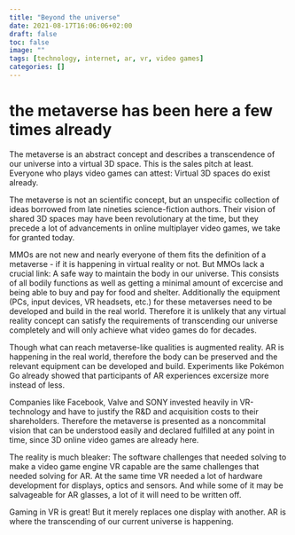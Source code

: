 ```yaml
---
title: "Beyond the universe"
date: 2021-08-17T16:06:06+02:00
draft: false
toc: false
image: ""
tags: [technology, internet, ar, vr, video games]
categories: []
---
```


# the metaverse has been here a few times already
<!--more-->
The metaverse is an abstract concept and describes a transcendence of our universe into a virtual 3D space. This is the sales pitch at least. Everyone who plays video games can attest: Virtual 3D spaces do exist already.

The metaverse is not an scientific concept, but an unspecific collection of ideas borrowed from late nineties science-fiction authors. Their vision of shared 3D spaces may have been revolutionary at the time, but they precede a lot of advancements in online multiplayer video games, we take for granted today.

MMOs are not new and nearly everyone of them fits the definition of a metaverse - if it is happening in virtual reality or not. But MMOs lack a crucial link: A safe way to maintain the body in our universe. This consists of all bodily functions as well as getting a minimal amount of excercise and being able to buy and pay for food and shelter. Additionally the equipment (PCs, input devices, VR headsets, etc.) for these metaverses need to be developed and build in the real world. Therefore it is unlikely that any virtual reality concept can satisfy the requirements of transcending our universe completely and will only achieve what video games do for decades.

Though what can reach metaverse-like qualities is augmented reality. AR is happening in the real world, therefore the body can be preserved and the relevant equipment can be developed and build. Experiments like Pokémon Go already showed that participants of AR experiences excersize more instead of less.

Companies like Facebook, Valve and SONY invested heavily in VR-technology and have to justify the R&D and acquisition costs to their shareholders. Therefore the metaverse is presented as a noncommital vision that can be understood easily and declared fulfilled at any point in time, since 3D online video games are already here.

The reality is much bleaker: The software challenges that needed solving to make a video game engine VR capable are the same challenges that needed solving for AR. At the same time VR needed a lot of hardware development for displays, optics and sensors. And while some of it may be salvageable for AR glasses, a lot of it will need to be written off.

Gaming in VR is great! But it merely replaces one display with another. AR is where the transcending of our current universe is happening.
